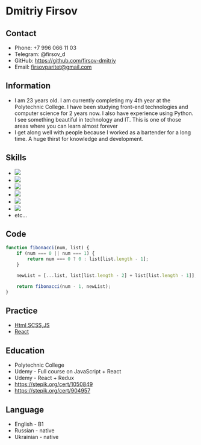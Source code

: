 

# Dmitriy Firsov 
## Contact 
* Phone: +7 996 066 11 03
* Telegram: @firsov_d
* GitHub: https://github.com/firsov-dmitriy
* Email: firsovparitet@gmail.com
## Information
* I am 23 years old. I am currently completing my 4th year at the Polytechnic College. I have been studying front-end technologies and computer science for 2 years now. I also have experience using Python. I see something beautiful in technology and IT. This is one of those areas where you can learn almost forever
* I get along well with people because I worked as a bartender for a long time. A huge thirst for knowledge and development.
## Skills
* <img src="https://img.icons8.com/external-others-iconmarket/36/000000/external-js-file-types-others-iconmarket-3.png"/> 
* <img src="https://img.icons8.com/ios-glyphs/32/000000/react.png"/>
* <img src="https://img.icons8.com/windows/32/000000/typescript.png"/>
* <img src="https://img.icons8.com/windows/32/000000/git.png"/>
* <img src="https://img.icons8.com/external-bartama-glyph-64-bartama-graphic/30/000000/external-HTML-file-formats-glyph-bartama-glyph-64-bartama-graphic.png"/>
* <img src="https://img.icons8.com/material-outlined/30/000000/sass.png"/>
* etc...
## Code
```javascript
function fibonacci(num, list) {
    if (num === 0 || num === 1) {
        return num === 0 ? 0 : list[list.length - 1];
    }

    newList = [...list, list[list.length - 2] + list[list.length - 1]];

    return fibonacci(num - 1, newList);
}
```
## Practice
* [Html,SCSS,JS](https://rolling-scopes-school.github.io/firsov-dmitriy-JSFE2022Q1/shelter/pages/main/)
* [React](https://rss-react.vercel.app/)
## Education
* Polytechnic College
* Udemy - Full course on JavaScript + React 
* Udemy - React + Redux
* https://stepik.org/cert/1050849
* https://stepik.org/cert/904957
## Language
* English - B1
* Russian - native
* Ukrainian - native
   

